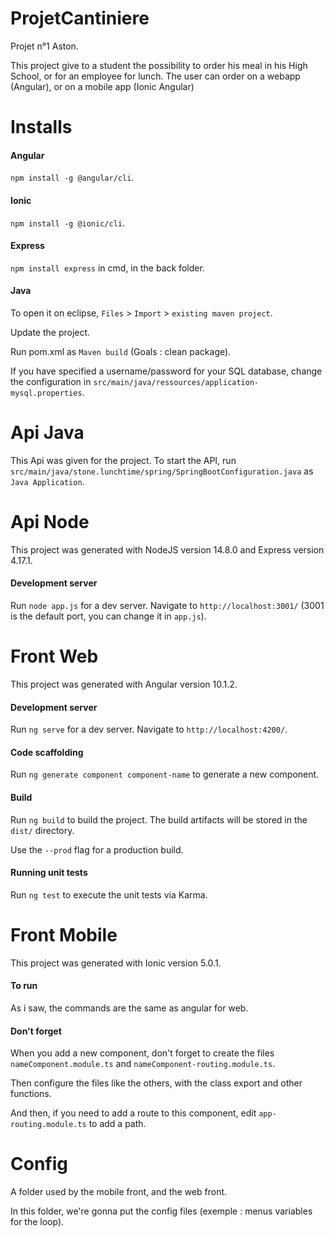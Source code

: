 # ProjetCantiniere
Projet n°1 Aston.

This project give to a student the possibility to order his meal in his High School, or for an employee for lunch.
The user can order on a webapp (Angular), or on a mobile app (Ionic Angular)

# Installs

#### Angular
`npm install -g @angular/cli`.

#### Ionic
`npm install -g @ionic/cli`.

#### Express
`npm install express` in cmd, in the back folder.

#### Java
To open it on eclipse, `Files` > `Import` > `existing maven project`.

Update the project.

Run pom.xml as `Maven build` (Goals : clean package).

If you have specified a username/password for your SQL database, change the configuration in `src/main/java/ressources/application-mysql.properties`. 

# Api Java
This Api was given for the project.
To start the API, run `src/main/java/stone.lunchtime/spring/SpringBootConfiguration.java` as `Java Application`.

# Api Node
This project was generated with NodeJS version 14.8.0 and Express version 4.17.1.

#### Development server
Run `node app.js` for a dev server. Navigate to `http://localhost:3001/` 
(3001 is the default port, you can change it in `app.js`).

# Front Web
This project was generated with Angular version 10.1.2.

#### Development server
Run `ng serve` for a dev server. Navigate to `http://localhost:4200/`.

#### Code scaffolding
Run `ng generate component component-name` to generate a new component.

#### Build
Run `ng build` to build the project. The build artifacts will be stored in the `dist/` directory. 

Use the `--prod` flag for a production build.

#### Running unit tests
Run `ng test` to execute the unit tests via Karma.

# Front Mobile
This project was generated with Ionic version 5.0.1.

#### To run
As i saw, the commands are the same as angular for web.

#### Don't forget
When you add a new component, don't forget to create the files `nameComponent.module.ts` and `nameComponent-routing.module.ts`.

Then configure the files like the others, with the class export and other functions.

And then, if you need to add a route to this component, edit `app-routing.module.ts` to add a path.

# Config
A folder used by the mobile front, and the web front.

In this folder, we're gonna put the config files (exemple : menus variables for the loop).
